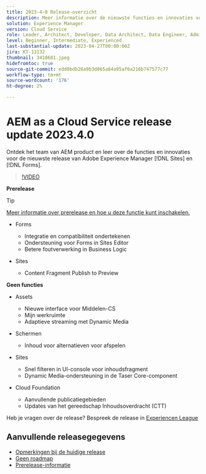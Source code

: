 ```yaml
---
title: 2023-4-0 Release-overzicht
description: Meer informatie over de nieuwste functies en innovaties voor de release 2023-2-0 voor Adobe Experience Manager [!DNL Forms] en [!DNL Sites].
solution: Experience Manager
version: Cloud Service
role: Leader, Architect, Developer, Data Architect, Data Engineer, Admin, User
level: Beginner, Intermediate, Experienced
last-substantial-update: 2023-04-27T00:00:00Z
jira: KT-13132
thumbnail: 3418681.jpeg
hidefromtoc: true
source-git-commit: edd0bdb28a9b3d065a64a95af6a216b747577c77
workflow-type: tm+mt
source-wordcount: '176'
ht-degree: 2%

---
```


# AEM as a Cloud Service release update 2023.4.0

Ontdek het team van AEM product en leer over de functies en innovaties voor de nieuwste release van Adobe Experience Manager [!DNL Sites] en [!DNL Forms].

>[!VIDEO](https://video.tv.adobe.com/v/3418681/?learn=on)

**Prerelease**

>[!TIP]
>
>[Meer informatie over prerelease en hoe u deze functie kunt inschakelen.](https://experienceleague.adobe.com/docs/experience-manager-cloud-service/content/release-notes/prerelease.html)

* Forms
   * Integratie en compatibiliteit ondertekenen
   * Ondersteuning voor Forms in Sites Editor
   * Betere foutverwerking in Business Logic

* Sites
   * Content Fragment Publish to Preview

**Geen functies**

* Assets
   * Nieuwe interface voor Middelen-CS
   * Mijn werkruimte
   * Adaptieve streaming met Dynamic Media

* Schermen
   * Inhoud voor alternatieven voor afspelen

* Sites
   * Snel filteren in UI-console voor inhoudsfragment
   * Dynamic Media-ondersteuning in de Taser Core-component

* Cloud Foundation
   * Aanvullende publicatiegebieden
   * Updates van het gereedschap Inhoudsoverdracht (CTT)

Heb je vragen over de release?  Bespreek de release in [Experiencen League](https://adobe.ly/3KCfab0)

## Aanvullende releasegegevens

* [Opmerkingen bij de huidige release](https://experienceleague.adobe.com/docs/experience-manager-cloud-service/content/release-notes/home.html)
* [Geen roadmap](https://experienceleague.adobe.com/docs/experience-manager-release-information/aem-release-updates/update-releases-roadmap.html)
* [Prerelease-informatie](https://experienceleague.adobe.com/docs/experience-manager-cloud-service/content/release-notes/prerelease.html)
